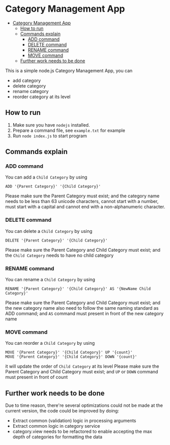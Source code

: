 # Category Management App

- [Category Management App](#category-management-app)
  - [How to run](#how-to-run)
  - [Commands explain](#commands-explain)
    - [ADD command](#add-command)
    - [DELETE command](#delete-command)
    - [RENAME command](#rename-command)
    - [MOVE command](#move-command)
  - [Further work needs to be done](#further-work-needs-to-be-done)

This is a simple node.js Category Management App, you can

- add category
- delete category
- rename category
- reorder category at its level

## How to run

1. Make sure you have `nodejs` installed.
2. Prepare a command file, see `example.txt` for example
3. Run `node index.js` to start program

## Commands explain

### ADD command

You can add a `Child Category` by using

```
ADD '{Parent Category}' '{Child Category}'
```

Please make sure the Parent Category must exist; and the category name needs to be less than 63 unicode characters, cannot start with a
number, must start with a capital and cannot end with a non-alphanumeric
character.

### DELETE command

You can delete a `Child Category` by using

```
DELETE '{Parent Category}' '{Child Category}'
```

Please make sure the Parent Category and Child Category must exist; and the `Child Category` needs to have no child category

### RENAME command

You can rename a `Child Category` by using

```
RENAME '{Parent Category}' '{Child Category}' AS '{NewName Child Category}'
```

Please make sure the Parent Category and Child Category must exist; and the new category name also need to follow the same naming standard as ADD command; and `AS` command must present in front of the new category name

### MOVE command

You can reorder a `Child Category` by using

```
MOVE '{Parent Category}' '{Child Category}' UP '{count}'
MOVE '{Parent Category}' '{Child Category}' DOWN '{count}'
```

it will update the order of `Child Category` at its level
Please make sure the Parent Category and Child Category must exist; and `UP` or `DOWN` command must present in front of count

## Further work needs to be done

Due to time reason, there're several optimizations could not be made at the current version, the code could be improved by doing:

- Extract common (validation) logic in processing arguments
- Extract common logic in category service
- category.view needs to be refactored to enable accepting the max depth of categories for formatting the data
